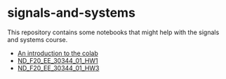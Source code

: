 # signals-and-systems

This repository contains some notebooks that might help with the signals and systems course. 

* [An introduction to the colab](https://github.com/russellizadi/signals-and-systems/blob/master/colab-notebooks/Welcome_To_Colaboratory.ipynb)
* [ND_F20_EE_30344_01_HW1](https://github.com/russellizadi/signals-and-systems/blob/master/colab-notebooks/ND_F20_EE_30344_01_HW1.ipynb)
* [ND_F20_EE_30344_01_HW3](https://github.com/russellizadi/signals-and-systems/blob/master/colab-notebooks/ND_F20_EE_30344_01_HW3.ipynb)
